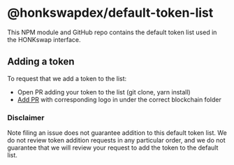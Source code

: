 # @honkswapdex/default-token-list

This NPM module and GitHub repo contains the default token list used in the HONKswap interface.

## Adding a token

To request that we add a token to the list:
  + Open PR adding your token to the list (git clone, yarn install)
  + [Add PR](https://github.com/honk-world/assets) with corresponding logo in under the correct blockchain folder

### Disclaimer

Note filing an issue does not guarantee addition to this default token list.
We do not review token addition requests in any particular order, and we do not
guarantee that we will review your request to add the token to the default list.
